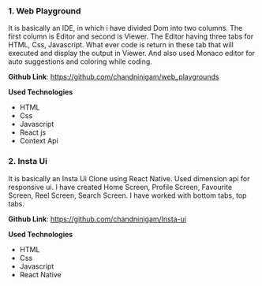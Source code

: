 <h3>1. Web Playground</h3>
<p>It is basically an IDE, in which i have divided Dom into two columns. The first column is Editor and second is Viewer. The Editor having three tabs for HTML, Css, Javascript. What ever code is return in these tab that will executed and display the output in Viewer. And also used Monaco editor for auto suggestions and coloring while coding. </p>

**Github Link**: https://github.com/chandninigam/web_playgrounds

**Used Technologies**

 <ul class="card-wrapper">
    <li class="card">HTML</li>
    <li class="card">Css</li>
    <li class="card">Javascript</li>
    <li class="card">React js</li>
    <li class="card">Context Api </li>
</ul>

<h3>2. Insta Ui</h3>
<p>It is basically an Insta Ui Clone using React Native. Used dimension api for responsive ui. I have created Home Screen, Profile Screen, Favourite Screen, Reel Screen, Search Screen. I have worked with bottom tabs, top tabs.</p>

**Github Link**: https://github.com/chandninigam/Insta-ui

**Used Technologies**

 <ul class="card-wrapper">
    <li class="card">HTML</li>
    <li class="card">Css</li>
    <li class="card">Javascript</li>
    <li class="card">React Native</li>
</ul>
